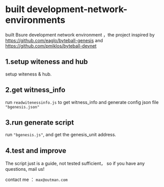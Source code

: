 # built development-network-environments
built Bsure development network environment ，the project inspired by https://github.com/eaglo/byteball-genesis and https://github.com/pmiklos/byteball-devnet 

## 1.setup witeness and hub
setup witeness & hub.

## 2.get  witness_info 
run `readwitenessinfo.js` to get witness_info and generate config json file `"bgenesis.json"`

## 3.run generate script 
run `"bgenesis.js"`, and get the genesis_unit address.

## 4.test and improve

The script just is a guide, not tested sufficient， so if you have any questions, mail us!

contact me ： `max@outman.com`   
 
